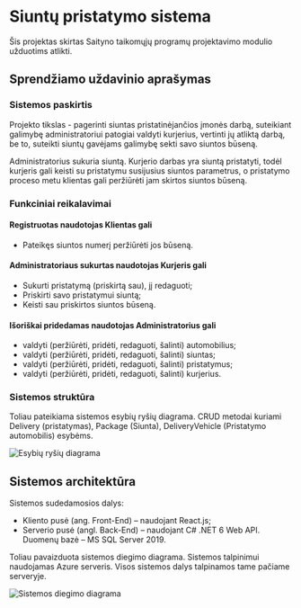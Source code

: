 ﻿# Siuntų pristatymo sistema

Šis projektas skirtas Saityno taikomųjų programų projektavimo modulio užduotims atlikti.

## Sprendžiamo uždavinio aprašymas

### Sistemos paskirtis

Projekto tikslas - pagerinti siuntas pristatinėjančios įmonės darbą, suteikiant galimybę 
administratoriui patogiai valdyti kurjerius, vertinti jų atliktą darbą, be to, suteikti
siuntų gavėjams galimybę sekti savo siuntos būseną.

Administratorius sukuria siuntą. Kurjerio darbas yra siuntą pristatyti, todėl kurjeris
gali keisti su pristatymu susijusius siuntos parametrus, o pristatymo proceso metu
klientas gali peržiūrėti jam skirtos siuntos būseną.

### Funkciniai reikalavimai

#### Registruotas naudotojas **Klientas** gali

- Pateikęs siuntos numerį peržiūrėti jos būseną.

#### Administratoriaus sukurtas naudotojas **Kurjeris** gali

- Sukurti pristatymą (priskirtą sau), jį redaguoti;
- Priskirti savo pristatymui siuntą;
- Keisti sau priskirtos siuntos būseną.

#### Išoriškai pridedamas naudotojas **Administratorius** gali

- valdyti (peržiūrėti, pridėti, redaguoti, šalinti) automobilius;
- valdyti (peržiūrėti, pridėti, redaguoti, šalinti) siuntas;
- valdyti (peržiūrėti, pridėti, redaguoti, šalinti) pristatymus;
- valdyti (peržiūrėti, pridėti, redaguoti, šalinti) kurjerius.

### Sistemos struktūra

Toliau pateikiama sistemos esybių ryšių diagrama. CRUD metodai kuriami Delivery (pristatymas), Package (Siunta),
DeliveryVehicle (Pristatymo automobilis) esybėms.

![Esybių ryšių diagrama](https://cdn.discordapp.com/attachments/890247339648909322/1021432081542287431/unknown.png "Esybių ryšių diagrama")

## Sistemos architektūra

Sistemos sudedamosios dalys:

- Kliento pusė (ang. Front-End) – naudojant React.js;
- Serverio pusė (angl. Back-End) – naudojant C# .NET 6 Web API. Duomenų bazė – MS SQL Server 2019.

Toliau pavaizduota sistemos diegimo diagrama. Sistemos talpinimui naudojamas Azure serveris. Visos sistemos
dalys talpinamos tame pačiame serveryje.

![Sistemos diegimo diagrama](https://cdn.discordapp.com/attachments/890247339648909322/1019520678443094127/Sait_Deployment.png "Sistemos diegimo diagrama")